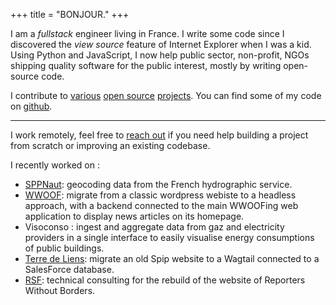 +++
title = "BONJOUR."
+++

I am a _fullstack_ engineer living in France.
I write some code since I discovered the _view source_ feature of Internet
Explorer when I was a kid.  
Using Python and JavaScript, I now help public sector, non-profit, NGOs shipping quality software for the public interest, mostly by writing open-source code.

I contribute to [various](https://github.com/wagtail/wagtail) [open source](https://github.com/GrappleGQL/wagtail-grapple) [projects](https://github.com/vercel/next.js/). You can find some of my code on [github](https://github.com/fabienheureux).

---

I work remotely, feel free to [reach out](mailto:contact@fabienlefrapper.me) if you need help building a project from scratch or improving an existing codebase.

I recently worked on :

- [SPPNaut](https://beta.gouv.fr/startups/sppnaut.html): geocoding data from the French hydrographic service.
- [WWOOF](https://asso.wwoof.fr): migrate from a classic wordpress webiste to a headless approach, with a backend connected to the main WWOOFing web application to display news articles on its homepage.
- Visoconso : ingest and aggregate data from gaz and electricity providers in a single interface to easily visualise energy consumptions of public buildings.
- [Terre de Liens](https://terredeliens.org): migrate an old Spip website to a Wagtail connected to a SalesForce database.
- [RSF](https://rsf.org/): technical consulting for the rebuild of the website of Reporters Without Borders.
